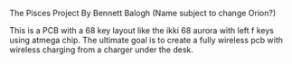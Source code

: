 The Pisces Project
By Bennett Balogh 
(Name subject to change Orion?)

This is a PCB with a 68 key layout like the ikki 68 aurora with left f keys using atmega chip.
The ultimate goal is to create a fully wireless pcb with wireless charging from a charger under the desk.
